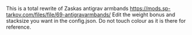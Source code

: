 This is a total rewrite of Zaskas antigrav armbands https://mods.sp-tarkov.com/files/file/69-antigravarmbands/
Edit the weight bonus and stacksize you want in the config.json.
Do not touch colour as it is there for reference.
